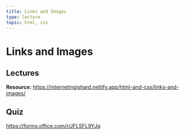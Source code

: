 ```yaml
---
title: Links and Images
type: lecture
topic: html, css
---
```


# Links and Images

## Lectures

**Resource:** https://internetingishard.netlify.app/html-and-css/links-and-images/

## Quiz

https://forms.office.com/r/JFLSFL9YJq
